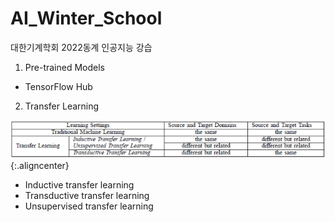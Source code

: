 # AI_Winter_School
대한기계학회 2022동계 인공지능 강습

1. Pre-trained Models
- TensorFlow Hub

2. Transfer Learning

![](./imgs/image1.png){:.aligncenter}

- Inductive transfer learning
- Transductive transfer learning
- Unsupervised transfer learning

